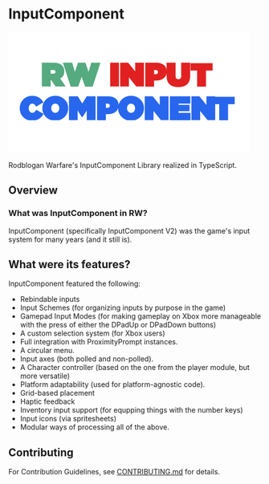 # InputComponent

![RW InputComponent logo](assets/RWIC.png)

Rodblogan Warfare's InputComponent Library realized in TypeScript.

## Overview

### What was InputComponent in RW?
InputComponent (specifically InputComponent V2) was the game's input system for many years (and it still is).

## What were its features?
InputComponent featured the following:

- Rebindable inputs
- Input Schemes (for organizing inputs by purpose in the game)
- Gamepad Input Modes (for making gameplay on Xbox more manageable with the press of either the DPadUp or DPadDown buttons)
- A custom selection system (for Xbox users)
- Full integration with ProximityPrompt instances.
- A circular menu.
- Input axes (both polled and non-polled).
- A Character controller (based on the one from the player module, but more versatile)
- Platform adaptability (used for platform-agnostic code).
- Grid-based placement
- Haptic feedback
- Inventory input support (for equpping things with the number keys)
- Input icons (via spritesheets)
- Modular ways of processing all of the above.


## Contributing 

For Contribution Guidelines, see [CONTRIBUTING.md]() for details.
